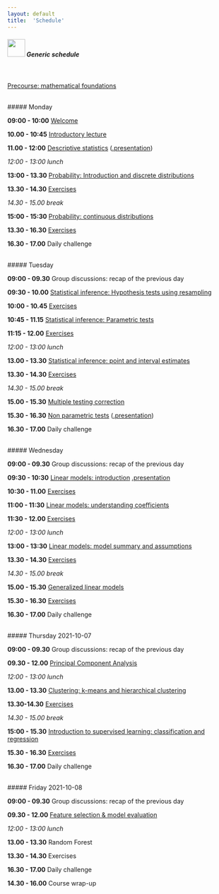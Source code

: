 ```yaml
---
layout: default
title:  'Schedule'
---
```


##### <img border="0" src="icons/schedule-01.svg" width="40" height="40"> Generic schedule

<br/>

[Precourse: mathematical foundations](session-precourse-math/docs/index.html)

<br/>
##### Monday

**09:00 - 10:00** [Welcome](session-welcome/welcome.html)

**10.00 - 10:45** [Introductory lecture](session-intro2/intro2.html)

**11.00 - 12:00** [Descriptive statistics](session-descriptive/docs/index.html) ([.presentation](session-descriptive-presentation/session-descriptive-presentation.html))

*12:00 - 13:00 lunch*

**13:00 - 13.30** [Probability: Introduction and discrete distributions](session-probability)

**13.30 - 14.30** [Exercises](session-probability/prob-exr1-discrv.html)

*14.30 - 15.00 break*

**15:00 - 15:30** [Probability: continuous distributions](session-probability/prob-03contrv.html)

**13.30 - 16.30** [Exercises](session-probability/prob-exr2-contrv.html)

**16.30 - 17.00** Daily challenge

<br/>
##### Tuesday

**09:00 - 09.30** Group discussions: recap of the previous day

**09:30 - 10.00** [Statistical inference: Hypothesis tests using resampling](session-inference)

**10:00 - 10.45** [Exercises](session-inference/prob-exr1-hypresamp.html)

**10:45 - 11.15** [Statistical inference: Parametric tests](session-inference/infe-hypparam.html)

**11:15 - 12.00** [Exercises](session-inference/infe-exr2-hypparam.html)

*12:00 - 13:00 lunch*

**13.00 - 13.30** [Statistical inference: point and interval estimates](session-inference/infe-interval.html)

**13.30 - 14.30** [Exercises](session-inference/infe-exr3-interval.html)

*14.30 - 15.00 break*

**15.00 - 15.30** [Multiple testing correction](session-inference/infe-multiple.html)

**15.30 - 16.30** [Non parametric tests](session-rank-tests/docs/index.html) ([.presentation](session-rank-tests-presentation/session-rank-tests-presentation.html))

**16.30 - 17.00** Daily challenge

<br/>
##### Wednesday

**09:00 - 09.30** Group discussions: recap of the previous day

**09:30 - 10:30** [Linear models: introduction](session-lm/docs/lm-intro.html) [.presentation](session-lm-presentation/session-lm-presentation.html)

**10:30 - 11.00** [Exercises](session-lm/docs/introduction-to-linear-models.html#exercises-linear-models-i)

**11:00 - 11:30** [Linear models: understanding coefficients](session-lm/docs/regression-coefficients.html)

**11:30 - 12.00** [Exercises](session-lm/docs/regression-coefficients.html#exercises-linear-models-ii)

*12:00 - 13:00 lunch*

**13:00 - 13:30** [Linear models: model summary and assumptions](session-lm/docs/model-diagnostics.html)

**13.30 - 14.30** [Exercises](session-lm/docs/model-diagnostics.html#exercises-linear-models-iii)

*14.30 - 15.00 break*

**15.00 - 15.30** [Generalized linear models](session-glm/docs/)

**15.30 - 16.30** [Exercises](session-glm/docs/generalized-linear-models.html#exercises-glms)

**16.30 - 17.00** Daily challenge

<br/>
##### Thursday 2021-10-07

**09:00 - 09.30** Group discussions: recap of the previous day

**09.30 - 12.00** [Principal Component Analysis](https://payamemami.github.io/pca_basics/)

*12:00 - 13:00 lunch*

**13.00 - 13.30** [Clustering: k-means and hierarchical clustering](session-clustering)

**13.30-14.30** [Exercises](session-clustering/clust-exercises.html)

*14.30 - 15.00 break*

**15:00 - 15.30** [Introduction to supervised learning: classification and regression](https://olgadet.github.io/bookdown-mlbiostatistics/classification-with-knn-and-decision-trees.html)

**15.30 - 16.30** [Exercises](https://olgadet.github.io/bookdown-mlbiostatistics/classification-with-knn-and-decision-trees.html#exercises-classification)

**16.30 - 17.00** Daily challenge

<br/>
##### Friday 2021-10-08

**09:00 - 09.30** Group discussions: recap of the previous day

**09.30 - 12.00** [Feature selection & model evaluation](session-regularization/lecture-regularization.html)

*12:00 - 13:00 lunch*

**13.00 - 13.30** Random Forest

**13.30 - 14.30** Exercises

**16.30 - 17.00** Daily challenge

**14.30 - 16.00** Course wrap-up  

<br/><br/>


<br/>
<br/>
<br/>
